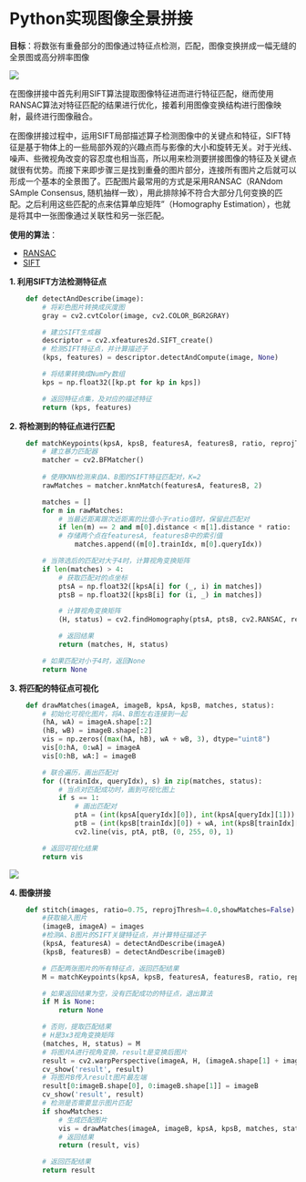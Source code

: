 # Python实现图像全景拼接


**目标**：将数张有重叠部分的图像通过特征点检测，匹配，图像变换拼成一幅无缝的全景图或高分辨率图像

![](https://img-blog.csdnimg.cn/20200809110424857.png " ")


在图像拼接中首先利用SIFT算法提取图像特征进而进行特征匹配，继而使用RANSAC算法对特征匹配的结果进行优化，接着利用图像变换结构进行图像映射，最终进行图像融合。

在图像拼接过程中，运用SIFT局部描述算子检测图像中的关键点和特征，SIFT特征是基于物体上的一些局部外观的兴趣点而与影像的大小和旋转无关。对于光线、噪声、些微视角改变的容忍度也相当高，所以用来检测要拼接图像的特征及关键点就很有优势。而接下来即步骤三是找到重叠的图片部分，连接所有图片之后就可以形成一个基本的全景图了。匹配图片最常用的方式是采用RANSAC（RANdom SAmple Consensus, 随机抽样一致），用此排除掉不符合大部分几何变换的匹配。之后利用这些匹配的点来估算单应矩阵”（Homography Estimation），也就是将其中一张图像通过关联性和另一张匹配。

**使用的算法**：
- [RANSAC](https://blog.aimoon.top/2020/07/fitting/#roubst-fitting--ransac)
- [SIFT](https://blog.aimoon.top/2020/07/edgedetection2/#sift%E7%89%B9%E5%BE%81)

**1. 利用SIFT方法检测特征点**

```python
    def detectAndDescribe(image):
        # 将彩色图片转换成灰度图
        gray = cv2.cvtColor(image, cv2.COLOR_BGR2GRAY)

        # 建立SIFT生成器
        descriptor = cv2.xfeatures2d.SIFT_create()
        # 检测SIFT特征点，并计算描述子
        (kps, features) = descriptor.detectAndCompute(image, None)

        # 将结果转换成NumPy数组
        kps = np.float32([kp.pt for kp in kps])

        # 返回特征点集，及对应的描述特征
        return (kps, features)
```

**2. 将检测到的特征点进行匹配**

```python
    def matchKeypoints(kpsA, kpsB, featuresA, featuresB, ratio, reprojThresh):
        # 建立暴力匹配器
        matcher = cv2.BFMatcher()
  
        # 使用KNN检测来自A、B图的SIFT特征匹配对，K=2
        rawMatches = matcher.knnMatch(featuresA, featuresB, 2)

        matches = []
        for m in rawMatches:
            # 当最近距离跟次近距离的比值小于ratio值时，保留此匹配对
            if len(m) == 2 and m[0].distance < m[1].distance * ratio:
            # 存储两个点在featuresA, featuresB中的索引值
                matches.append((m[0].trainIdx, m[0].queryIdx))

        # 当筛选后的匹配对大于4时，计算视角变换矩阵
        if len(matches) > 4:
            # 获取匹配对的点坐标
            ptsA = np.float32([kpsA[i] for (_, i) in matches])
            ptsB = np.float32([kpsB[i] for (i, _) in matches])

            # 计算视角变换矩阵
            (H, status) = cv2.findHomography(ptsA, ptsB, cv2.RANSAC, reprojThresh)

            # 返回结果
            return (matches, H, status)

        # 如果匹配对小于4时，返回None
        return None
```


**3. 将匹配的特征点可视化**

```python
    def drawMatches(imageA, imageB, kpsA, kpsB, matches, status):
        # 初始化可视化图片，将A、B图左右连接到一起
        (hA, wA) = imageA.shape[:2]
        (hB, wB) = imageB.shape[:2]
        vis = np.zeros((max(hA, hB), wA + wB, 3), dtype="uint8")
        vis[0:hA, 0:wA] = imageA
        vis[0:hB, wA:] = imageB

        # 联合遍历，画出匹配对
        for ((trainIdx, queryIdx), s) in zip(matches, status):
            # 当点对匹配成功时，画到可视化图上
            if s == 1:
                # 画出匹配对
                ptA = (int(kpsA[queryIdx][0]), int(kpsA[queryIdx][1]))
                ptB = (int(kpsB[trainIdx][0]) + wA, int(kpsB[trainIdx][1]))
                cv2.line(vis, ptA, ptB, (0, 255, 0), 1)

        # 返回可视化结果
        return vis
```

![](https://img-blog.csdnimg.cn/20200809110512171.png " ")




**4. 图像拼接**

```python
    def stitch(images, ratio=0.75, reprojThresh=4.0,showMatches=False):
        #获取输入图片
        (imageB, imageA) = images
        #检测A、B图片的SIFT关键特征点，并计算特征描述子
        (kpsA, featuresA) = detectAndDescribe(imageA)
        (kpsB, featuresB) = detectAndDescribe(imageB)

        # 匹配两张图片的所有特征点，返回匹配结果
        M = matchKeypoints(kpsA, kpsB, featuresA, featuresB, ratio, reprojThresh)

        # 如果返回结果为空，没有匹配成功的特征点，退出算法
        if M is None:
            return None

        # 否则，提取匹配结果
        # H是3x3视角变换矩阵      
        (matches, H, status) = M
        # 将图片A进行视角变换，result是变换后图片
        result = cv2.warpPerspective(imageA, H, (imageA.shape[1] + imageB.shape[1], imageA.shape[0]))
        cv_show('result', result)
        # 将图片B传入result图片最左端
        result[0:imageB.shape[0], 0:imageB.shape[1]] = imageB
        cv_show('result', result)
        # 检测是否需要显示图片匹配
        if showMatches:
            # 生成匹配图片
            vis = drawMatches(imageA, imageB, kpsA, kpsB, matches, status)
            # 返回结果
            return (result, vis)

        # 返回匹配结果
        return result
```





















